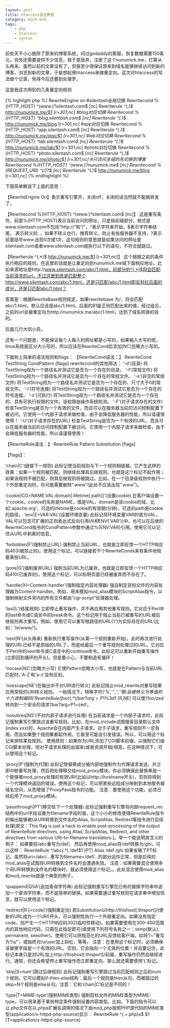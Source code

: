 ```yaml
---
layout: post
title: htaccess语法教程
category: back-end
tags:
    - php
    - htaccess
    - syntax
---
```


前些天不小心删除了原来的博客系统，问过godaddy的客服，恢复数据需要150美元，另外还需要提供不少信息，我于是放弃，注册了这个nunumick.me，打算从头再来。虽然以前的文章没有了，但我至少得保证原来到域名能够继续访问到新的博客，浏览到新的文章，于是想起用htaccess来做重定向。这次对htaccess的写法做个记录，免得今后还要到处搜罗。

这是我这次用到的几条重定向规则

{% highlight php %}
RewriteEngine on
#silentash全局切换
Rewritecond %{HTTP_HOST} ^(www\.)?silentash.com$ [nc]
Rewriterule ^(.*)$ http://nunumick.me/$1 [r=301,nc]
#blog对应切换
Rewritecond %{HTTP_HOST} ^blog.silentash.com$ [nc]
Rewriterule ^(.*)$ http://nunumick.me/blog [r=301,nc]
#app对应切换
Rewritecond %{HTTP_HOST} ^app.silentash.com$ [nc]
Rewriterule ^(.*)$ http://nunumick.me/app/$1 [r=301,nc]
#lab对应切换
Rewritecond %{HTTP_HOST} ^lab.silentash.com$ [nc]
Rewriterule ^(.*)$ http://nunumick.me/lab/$1 [r=301,nc]
#photo对应切换
Rewritecond %{HTTP_HOST} ^photo.silentash.com$ [nc]
Rewriterule ^(.*)$ http://nunumick.me/photo/$1 [r=301,nc]
#只访问主域的先切换到博客
Rewritecond %{HTTP_HOST} ^(www.)?nunumick.me$ [nc]
Rewritecond %{REQUEST_URI} ^(\/)?$ [nc]
Rewriterule ^(.*)$ http://nunumick.me/blog [r=301,nc]
{% endhighlight %}

下面简单解说下上面的意思：

【RewriteEngine On】表示重写引擎开，关闭off，关闭的话当然就不能做转发了。

【Rewritecond %{HTTP_HOST} ^(www\.)?silentash.com$ [nc]】
这是重写条件，前面%{HTTP_HOST}表示当前访问的网址，只是指前缀部分，格式是www.silentash.com不包括“http://”和“/”，^表示字符串开始，$表示字符串结尾，\.表示转义的. ，如果不转义也行，推荐转义，防止有些服务器不支持，?表示前面括号www\.出现0次或1次，这句规则的意思就是如果访问的网址是silentash.com或者www.silentash.com就执行以下的语句，不符合就跳过。

【Rewriterule ^(.*)$ http://nunumick.me/$1 [r=301,nc]】
这个根据之前的条件执行相应的规则，在这里的话就是让重定向到nunumick.me域下面相应地址，比如来源地址是http://www.silentash.com/abc/1.html，前部分的^(.*)$将会匹配当前请求的url，不过这里到底是匹配整个http://www.silentash.com/abc/1.html，还是只匹配/abc/1.html即反斜杠后面的成分，还是只匹配abc/1.html？

答案是：根据RewriteBase规则规定，如果rewritebase 为/，将会匹配abc/1.html，默认应该是abc/1.html。后面的$1是正则匹配出来的值，经过组合，之前的url会被重定向为http://nunumick.me/abc/1.html，达到了域名转换的目的。

后面几行大同小异。

还有一个问题是，不能保证每个人输入的网址都是小写的，如果输入大写的呢，linux系统是区分大小写的，所以应该在RewriteCond后添加[NC]忽略大小写的。

下面附上简单的语法规则和flags：
【RewriteCond语法：】
RewriteCond TestString CondPattern [flags]
rewritecond的其他用法：
‘-d’(目录)
将TestString视为一个路径名并测试它是否为一个存在的目录。
‘-f’(常规文件)
将TestString视为一个路径名并测试它是否为一个存在的常规文件。
‘-s’(非空的常规文件)
将TestString视为一个路径名并测试它是否为一个存在的、尺寸大于0的常规文件。
‘-l’(符号连接)
将TestString视为一个路径名并测试它是否为一个存在的符号连接。
‘-x’(可执行)
将TestString视为一个路径名并测试它是否为一个存在的、具有可执行权限的文件。该权限由操作系统检测。
‘-F’(对子请求存在的文件)
检查TestString是否为一个有效的文件，而且可以在服务器当前的访问控制配置下被访问。它使用一个内部子请求来做检查，由于会降低服务器的性能，所以请谨慎使用！
‘-U’(对子请求存在的URL)
检查TestString是否为一个有效的URL，而且可以在服务器当前的访问控制配置下被访问。它使用一个内部子请求来做检查，由于会降低服务器的性能，所以请谨慎使用！

【RewriteRule语法：】
RewriteRule Pattern Substitution [flags]

【flags】：

‘chain|C’(链接下一规则)
此标记使当前规则与下一个规则相链接。它产生这样的效果：如果一个规则被匹配，则继续处理其后继规则，也就是这个标记不起作用；如果该规则不被匹配，则其后继规则将被跳过。比如，在一个目录级规则中执行一个外部重定向时，你可能需要删除”.www”(此处不应该出现”.www”)。

‘cookie|CO=NAME:VAL:domain[:lifetime[:path]]’(设置cookie)
在客户端设置一个cookie。cookie的名称是NAME，值是VAL。domain是该cookie的域，比如’.apache.org’，可选的lifetime是cookie的有效期(分钟)，可选的path是cookie的路径。
‘env|E=VAR:VAL’(设置环境变量)
此标记将环境变量VAR的值为VAL，VAL可以包含可扩展的正则表达式反向引用($N和%N)。此标记可以多次使用以设置多个变量。这些变量可以在其后许多情况下被间接引用，通常是在XSSI(<!–#echo var=”VAR”–>)或CGI($ENV{‘VAR’})中，也可以在后继的RewriteCond指令的CondPattern参数中通过%{ENV:VAR}引用。使用它可以记住从URL中剥离的信息。

‘forbidden|F’(强制禁止URL)
强制禁止当前URL，也就是立即反馈一个HTTP响应码403(被禁止的)。使用这个标记，可以链接若干个RewriteConds来有条件地阻塞某些URL。

‘gone|G’(强制废弃URL)
强制当前URL为已废弃，也就是立即反馈一个HTTP响应码410(已废弃的)。使用这个标记，可以标明页面已经被废弃而不存在了。

‘handler|H=Content-handler’(强制指定内容处理器)
强自制定目标文件的内容处理器为Content-handler。例如，用来模拟mod_alias模块的ScriptAlias指令，以强制映射文件夹内的所有文件都由”cgi-script”处理器处理。

‘last|L’(结尾规则)
立即停止重写操作，并不再应用其他重写规则。它对应于Perl中的last命令或C语言中的break命令。这个标记用于阻止当前已被重写的URL被后继规则再次重写。例如，使用它可以重写根路径的URL(‘/’)为实际存在的URL(比如：’/e/www/’)。

‘next|N’(从头再来)
重新执行重写操作(从第一个规则重新开始)。此时再次进行处理的URL已经不是原始的URL了，而是经最后一个重写规则处理过的URL。它对应于Perl中的next命令或C语言中的continue命令。此标记可以重新开始重写操作(立即回到循环的开头)。但是要小心，不要制造死循环！

‘nocase|NC’(忽略大小写)
它使Pattern忽略大小写，也就是在Pattern与当前URL匹配时，’A-Z’和’a-z’没有区别。

‘noescape|NE’(在输出中不对URI进行转义)
此标记阻止mod_rewrite对重写结果应用常规的URI转义规则。 一般情况下，特殊字符(‘%’, ‘$’, ‘;’等)会被转义为等值的十六进制编码(‘%25′, ‘%24′, ‘%3B’等)。此标记可以阻止这样的转义，以允许百分号等符号出现在输出中，比如：
RewriteRule /foo/(.*) /bar?arg=P1\%3d$1 [R,NE]
可以使’/foo/zed转向到一个安全的请求’/bar?arg=P1=zed’。

‘nosubreq|NS’(不对内部子请求进行处理)
在当前请求是一个内部子请求时，此标记强制重写引擎跳过该重写规则。比如，在mod_include试图搜索目录默认文件(index.xxx)时，Apache会在内部产生子请求。对于子请求，重写规则不一定有用，而且如果整个规则集都起作用，它甚至可能会引发错误。所以，可以用这个标记来排除某些规则。
使用原则：如果你为URL添加了CGI脚本前缀，以强制它们由CGI脚本处理，但对子请求处理的出错率(或者资源开销)很高，在这种情况下，可以使用这个标记。

‘proxy|P’(强制为代理)
此标记使替换成分被内部地强制作为代理请求发送，并立即中断重写处理，然后把处理移交给mod_proxy模块。你必须确保此替换串是一个能够被mod_proxy处理的有效URI(比如以http://hostname开头)，否则将得到一个代理模块返回的错误。使用这个标记，可以把某些远程成分映射到本地服务器域名空间，从而增强了ProxyPass指令的功能。
注意：要使用这个功能，必须已经启用了mod_proxy模块。

‘passthrough|PT’(移交给下一个处理器)
此标记强制重写引擎将内部request_rec结构中的uri字段设置为filename字段的值，这个小小的修改使得RewriteRule指令的输出能够被(从URI转换到文件名的)Alias, ScriptAlias, Redirect等指令进行后续处理[原文：This flag is just a hack to enable post-processing of the output of RewriteRule directives, using Alias, ScriptAlias, Redirect, and other directives from various URI-to-filename translators.]。举一个能说明其含义的例子： 如果要将/abc重写为/def， 然后再使用mod_alias将/def转换为/ghi，可以这样：
RewriteRule ^/abc(.*) /def$1 [PT]
Alias /def /ghi
如果省略了PT标记，虽然将uri=/abc/…重写为filename=/def/…的部分运作正常，但是后续的mod_alias在试图将URI转换到文件名时会遭遇失效。
注意：如果需要混合使用多个将URI转换到文件名的模块时，就必须使用这个标记。。此处混合使用mod_alias和mod_rewrite就是个典型的例子。

‘qsappend|QSA’(追加查询字符串)
此标记强制重写引擎在已有的替换字符串中追加一个查询字符串，而不是简单的替换。如果需要通过重写规则在请求串中增加信息，就可以使用这个标记。

‘redirect|R [=code]‘(强制重定向)
若Substitution以http://thishost[:thisport]/(使新的URL成为一个URI)开头，可以强制性执行一个外部重定向。如果没有指定code，则产生一个HTTP响应码302(临时性移动)。如果需要使用在300-400范围内的其他响应代码，只需在此指定即可(或使用下列符号名称之一：temp(默认), permanent, seeother)。使用它可以把规范化的URL反馈给客户端，如将”/~”重写为”/u/”，或始终对/u/user加上斜杠，等等。
注意：在使用这个标记时，必须确保该替换字段是一个有效的URL。否则，它会指向一个无效的位置！并且要记住，此标记本身只是对URL加上http://thishost[:thisport]/前缀，重写操作仍然会继续进行。通常，你还会希望停止重写操作而立即重定向，那么就还需要使用’L'标记。

‘skip|S=num’(跳过后继规则)
此标记强制重写引擎跳过当前匹配规则之后的num个规则。它可以模拟if-then-else结构：最后一个规则是then从句，而被跳过的skip=N个规则是else从句。注意：它和’chain|C’标记是不同的！

‘type|T=MIME-type’(强制MIME类型)
强制目标文件的MIME类型为MIME-type，可以用来基于某些特定条件强制设置内容类型。比如，下面的指令可以让.php文件在以.phps扩展名调用的情况下由mod_php按照PHP源代码的MIME类型(application/x-httpd-php-source)显示：
RewriteRule ^(.+\.php)s$ $1 [T=application/x-httpd-php-source]
